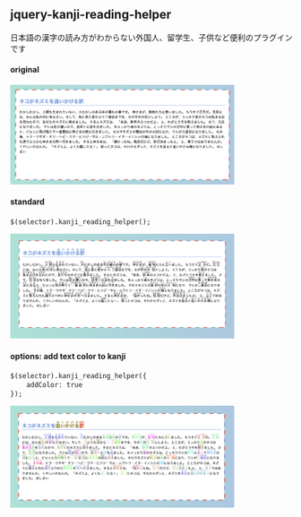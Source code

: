 ## jquery-kanji-reading-helper

日本語の漢字の読み方がわからない外国人、留学生、子供など便利のプラグインです

#### original
<img src="https://github.com/megumiimai/jquery-kanji-reading-helper/blob/main/howto/original.png" width="400">

#### standard
```
$(selector).kanji_reading_helper();

```
<img src="https://github.com/megumiimai/jquery-kanji-reading-helper/blob/main/howto/standard.png" width="400">


#### options: add text color to kanji
```
$(selector).kanji_reading_helper({
    addColor: true
});

```
<img src="https://github.com/megumiimai/jquery-kanji-reading-helper/blob/main/howto/options.png" width="400">

